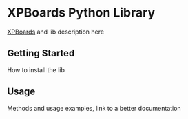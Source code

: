 # XPBoards Python Library

[XPBoards]("https://web.xpboards.com.br/") and lib description here

## Getting Started

How to install the lib

## Usage

Methods and usage examples, link to a better documentation

